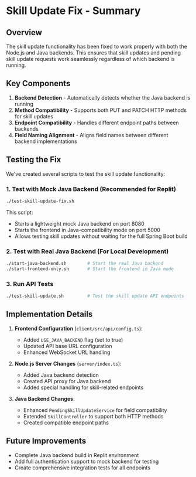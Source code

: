 # Skill Update Fix - Summary

## Overview

The skill update functionality has been fixed to work properly with both the Node.js and Java backends. This ensures that skill updates and pending skill update requests work seamlessly regardless of which backend is running.

## Key Components

1. **Backend Detection** - Automatically detects whether the Java backend is running
2. **Method Compatibility** - Supports both PUT and PATCH HTTP methods for skill updates
3. **Endpoint Compatibility** - Handles different endpoint paths between backends
4. **Field Naming Alignment** - Aligns field names between different backend implementations

## Testing the Fix

We've created several scripts to test the skill update functionality:

### 1. Test with Mock Java Backend (Recommended for Replit)

```bash
./test-skill-update-fix.sh
```

This script:
- Starts a lightweight mock Java backend on port 8080
- Starts the frontend in Java-compatibility mode on port 5000
- Allows testing skill updates without waiting for the full Spring Boot build

### 2. Test with Real Java Backend (For Local Development)

```bash
./start-java-backend.sh        # Start the real Java backend
./start-frontend-only.sh       # Start the frontend in Java mode
```

### 3. Run API Tests

```bash
./test-skill-update.sh         # Test the skill update API endpoints
```

## Implementation Details

1. **Frontend Configuration** (`client/src/api/config.ts`):
   - Added `USE_JAVA_BACKEND` flag (set to true)
   - Updated API base URL configuration
   - Enhanced WebSocket URL handling

2. **Node.js Server Changes** (`server/index.ts`):
   - Added Java backend detection
   - Created API proxy for Java backend
   - Added special handling for skill-related endpoints

3. **Java Backend Changes**:
   - Enhanced `PendingSkillUpdateService` for field compatibility
   - Extended `SkillController` to support both HTTP methods
   - Created compatible endpoint paths

## Future Improvements

- Complete Java backend build in Replit environment
- Add full authentication support to mock backend for testing
- Create comprehensive integration tests for all endpoints